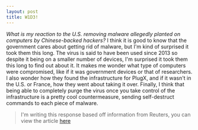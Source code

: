 ```yaml
---
layout: post
title: W1D3!
---
```


*What is my reaction to the U.S. removing malware allegedly planted on computers by Chinese-backed hackers?* I think it is good to know that the government cares about getting rid of malware, but I'm kind of surprised it took them this long.
The virus is said to have been used since 2013 so despite it being on a smaller number of devices, I'm surprised it took them this long to find out about it. It makes me wonder what type of computers were compromised, like if it was government devices or that of researchers.  
I also wonder how they found the infrastructure for PlugX, and if it wasn't in the U.S. or France, how they went about taking it over. Finally, I think that being able to completely purge the virus once you take control of the infrastructure is a pretty cool countermeasure, sending self-destruct commands to each piece of malware.
> I'm writing this response based off information from Reuters, you can view the article [here](https://www.reuters.com/technology/cybersecurity/us-removes-malware-allegedly-planted-computers-by-chinese-backed-hackers-2025-01-14/)
